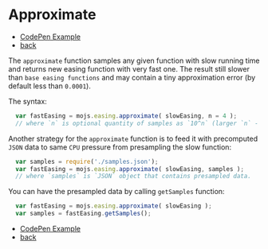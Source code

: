 # Approximate

- [CodePen Example](http://codepen.io/sol0mka/pen/LZWRMm?editors=0010)
- [back](/api/index.md)

The `approximate` function samples any given function with slow running time and returns new easing function with very fast one. The result still slower than `base easing functions` and may contain a tiny approximation error (by default less than `0.0001`).

The syntax:

```javascript
  var fastEasing = mojs.easing.approximate( slowEasing, n = 4 );
  // where `n` is optional quantity of samples as `10^n` (larger `n` - smaller error).
```

Another strategy for the `approximate` function is to feed it with precomputed `JSON` data to same `CPU` pressure from presampling the slow function:

```javascript
  var samples = require('./samples.json');
  var fastEasing = mojs.easing.approximate( slowEasing, samples );
  // where `samples` is `JSON` object that contains presampled data.
```

You can have the presampled data by calling `getSamples` function:

```javascript
  var fastEasing = mojs.easing.approximate( slowEasing );
  var samples = fastEasing.getSamples();
```

- [CodePen Example](http://codepen.io/sol0mka/pen/LZWRMm?editors=0010)
- [back](/api/index.md)